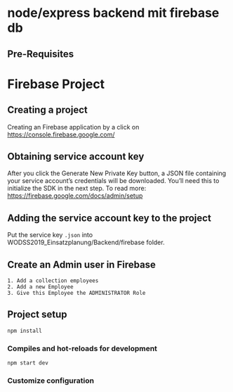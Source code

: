 # node/express backend mit firebase db
## Pre-Requisites 

# Firebase Project
## Creating a project
Creating an Firebase application by a click on https://console.firebase.google.com/

## Obtaining service account key
After you click the Generate New Private Key button, a JSON file containing your service account’s credentials will be downloaded. You’ll need this to initialize the SDK in the next step.
To read more: https://firebase.google.com/docs/admin/setup

## Adding the service account key to the project
Put the service key ```.json``` into WODSS2019_Einsatzplanung/Backend/firebase folder.

## Create an Admin user in Firebase
```
1. Add a collection employees
2. Add a new Employee
3. Give this Employee the ADMINISTRATOR Role
```

## Project setup
```
npm install
```

### Compiles and hot-reloads for development
```
npm start dev
```

### Customize configuration

